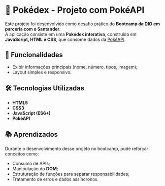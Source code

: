 # 📱 Pokédex - Projeto com PokéAPI

Este projeto foi desenvolvido como desafio prático do **Bootcamp da [DIO](https://www.dio.me/) em parceria com o Santander**.  
A aplicação consiste em uma **Pokédex interativa**, construída em **JavaScript, HTML e CSS**, que consome dados da [PokéAPI](https://pokeapi.co/).  

## 🚀 Funcionalidades
- Exibir informações principais (nome, número, tipos, imagem);
- Layout simples e responsivo.

## 🛠️ Tecnologias Utilizadas
- **HTML5**
- **CSS3**
- **JavaScript (ES6+)**
- **PokéAPI**

## 📚 Aprendizados
Durante o desenvolvimento desse projeto no bootcamp, pude reforçar conceitos como:
- Consumo de APIs;
- Manipulação do **DOM**;
- Estruturação de funções para separar responsabilidades;
- Tratamento de erros e dados assíncronos.


